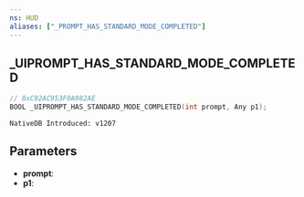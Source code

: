 ```yaml
---
ns: HUD
aliases: ["_PROMPT_HAS_STANDARD_MODE_COMPLETED"]
---
```

## _UIPROMPT_HAS_STANDARD_MODE_COMPLETED

```c
// 0xC92AC953F0A982AE
BOOL _UIPROMPT_HAS_STANDARD_MODE_COMPLETED(int prompt, Any p1);
```

```
NativeDB Introduced: v1207
```

## Parameters
* **prompt**:
* **p1**:
